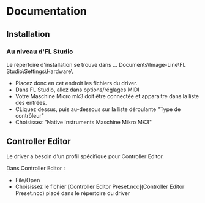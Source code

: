 # Documentation

## Installation

### Au niveau d'FL Studio

Le répertoire d'installation se trouve dans  ... Documents\Image-Line\FL Studio\Settings\Hardware\

- Placez donc en cet endroit les fichiers du driver.
- Dans FL Studio, allez dans options/réglages MIDI
- Votre Maschine Micro mk3 doit être connectée et apparaitre dans la liste des entrées.
- CLiquez dessus, puis au-dessous sur la liste déroulante "Type de contrôleur"
- Choisissez "Native Instruments Maschine Mikro MK3"

## Controller Editor

Le driver a besoin d'un profil spécifique pour Controller Editor.

Dans Controller Editor :
- File/Open
- Choisissez le fichier [Controller Editor Preset.ncc](Controller Editor Preset.ncc) placé dans le répertoire du driver
